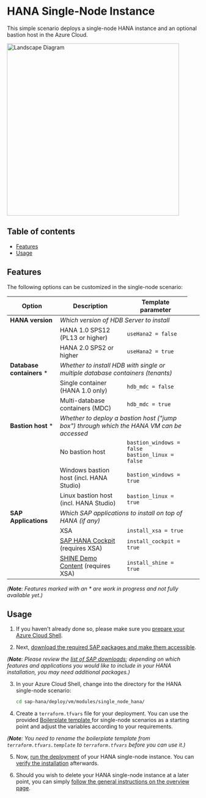 # HANA Single-Node Instance

This simple scenario deploys a single-node HANA instance and an optional bastion host in the Azure Cloud.

<img src="https://raw.githubusercontent.com/Azure/sap-hana/1790182ba0e00a0731d48560573c00fba79b553b/deploy/vm/modules/single_node_hana/sld-single.png" alt="Landscape Diagram" width="450"/>

## Table of contents

- [Features](#features)
- [Usage](#usage)

## Features

The following options can be customized in the single-node scenario:

| Option  | Description | Template parameter  |
| ------------ | ------------------------ | ------------ |
| **HANA version**  <td colspan=3> *Which version of HDB Server to install*
|   | HANA 1.0 SPS12 (PL13 or higher)  | `useHana2 = false`  |
|   | HANA 2.0 SPS2 or higher  | `useHana2 = true`  |
| **Database containers** * <td colspan=3> *Whether to install HDB with single or multiple database containers (tenants)*
|   | Single container (HANA 1.0 only)  | `hdb_mdc = false`  |
|   | Multi-database containers (MDC)  | `hdb_mdc = true`   |
| **Bastion host** * <td colspan=3> *Whether to deploy a bastion host ("jump box") through which the HANA VM can be accessed*
|   | No bastion host  | `bastion_windows = false`<br>`bastion_linux = false`  |
|   | Windows bastion host (incl. HANA Studio)  | `bastion_windows = true`  |
|   | Linux bastion host (incl. HANA Studio)  | `bastion_linux = true`  |
| **SAP Applications**  <td colspan=3> *Which SAP applications to install on top of HANA (if any)*
|   | XSA  | `install_xsa = true`  |
|   | [SAP HANA Cockpit](https://help.sap.com/viewer/6b94445c94ae495c83a19646e7c3fd56/2.0.03/en-US/da25cad976064dc0a24a1b0ee9b62525.html) (requires XSA) | `install_cockpit = true`  |
|   | [SHINE Demo Content](https://blogs.saphana.com/2014/03/10/shine-sap-hana-interactive-education/) (requires XSA)  | `install_shine = true`  |

 *(**Note**: Features marked with an * are work in progress and not fully available yet.)*

## Usage

1. If you haven't already done so, please make sure you [prepare your Azure Cloud Shell](https://github.com/Azure/sap-hana#preparing-your-azure-cloud-shell).

2. Next, [download the required SAP packages and make them accessible](https://github.com/Azure/sap-hana#getting-the-sap-packages).

 *(**Note**: Please review the [list of SAP downloads](https://github.com/Azure/sap-hana#required-sap-downloads); depending on which features and applications you would like to include in your HANA installation, you may need additional packages.)*

3. In your Azure Cloud Shell, change into the directory for the HANA single-node scenario:

    ```sh
    cd sap-hana/deploy/vm/modules/single_node_hana/

4. Create a `terraform.tfvars` file for your deployment. You can use the provided [Boilerplate template ](terraform.tfvars.template) for single-node scenarios as a starting point and adjust the variables according to your requirements.

 *(**Note**: You need to rename the boilerplate template from `terraform.tfvars.template` to `terraform.tfvars` before you can use it.)*

5. Now, [run the deployment](https://github.com/Azure/sap-hana#running-the-deployment) of your HANA single-node instance. You can [verify the installation](https://github.com/Azure/sap-hana#verifying-the-deployment) afterwards.

6. Should you wish to delete your HANA single-node instance at a later point, you can simply [follow the general instructions on the overview page](https://github.com/Azure/sap-hana#deleting-the-deployment).
